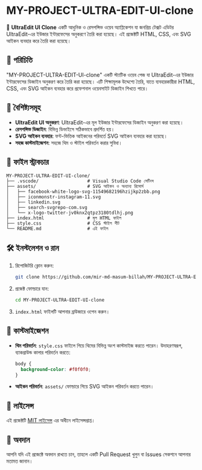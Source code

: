 # MY-PROJECT-ULTRA-EDIT-UI-clone

🎨 **UltraEdit UI Clone** একটি আধুনিক ও রেসপন্সিভ ওয়েব অ্যাপ্লিকেশন যা জনপ্রিয় টেক্সট এডিটর UltraEdit-এর ইউজার ইন্টারফেসের অনুকরণে তৈরি করা হয়েছে। এই প্রজেক্টটি HTML, CSS, এবং SVG আইকন ব্যবহার করে তৈরি করা হয়েছে।

## 📌 পরিচিতি

"MY-PROJECT-ULTRA-EDIT-UI-clone" একটি স্ট্যাটিক ওয়েব পেজ যা UltraEdit-এর ইউজার ইন্টারফেসের ডিজাইন অনুকরণ করে তৈরি করা হয়েছে। এটি শিক্ষামূলক উদ্দেশ্যে তৈরি, যাতে ব্যবহারকারীরা HTML, CSS, এবং SVG আইকন ব্যবহার করে প্রফেশনাল ওয়েবসাইট ডিজাইন শিখতে পারে।

## 🚀 বৈশিষ্ট্যসমূহ

- **UltraEdit UI অনুকরণ**: UltraEdit-এর মূল ইউজার ইন্টারফেসের ডিজাইন অনুকরণ করা হয়েছে।
- **রেসপন্সিভ ডিজাইন**: বিভিন্ন ডিভাইসে সঠিকভাবে প্রদর্শিত হয়।
- **SVG আইকন ব্যবহার**: ফন্ট-ভিত্তিক আইকনের পরিবর্তে SVG আইকন ব্যবহার করা হয়েছে।
- **সহজ কাস্টমাইজেশন**: সহজে থিম ও স্টাইল পরিবর্তন করার সুবিধা।

## 📂 ফাইল স্ট্রাকচার

```
MY-PROJECT-ULTRA-EDIT-UI-clone/
├── .vscode/                  # Visual Studio Code সেটিংস
├── assets/                   # SVG আইকন ও অন্যান্য রিসোর্স
│   ├── facebook-white-logo-svg-11549682196hzijkp2zbb.png
│   ├── iconmonstr-instagram-11.svg
│   ├── linkedin.svg
│   ├── search-svgrepo-com.svg
│   └── x-logo-twitter-jv0knx2qtpz3180tdlhj.png
├── index.html                # মূল HTML ফাইল
├── style.css                 # CSS স্টাইল শীট
└── README.md                 # এই ফাইল
```

## 🛠️ ইনস্টলেশন ও রান

1. রিপোজিটরি ক্লোন করুন:

   ```bash
   git clone https://github.com/mir-md-masum-billah/MY-PROJECT-ULTRA-EDIT-UI-clone.git
   ```

2. প্রজেক্ট ফোল্ডারে যান:

   ```bash
   cd MY-PROJECT-ULTRA-EDIT-UI-clone
   ```

3. `index.html` ফাইলটি আপনার ব্রাউজারে ওপেন করুন।

## 🎨 কাস্টমাইজেশন

- **থিম পরিবর্তন**: `style.css` ফাইলে গিয়ে থিমের বিভিন্ন অংশ কাস্টমাইজ করতে পারেন। উদাহরণস্বরূপ, ব্যাকগ্রাউন্ড কালার পরিবর্তন করতে:

  ```css
  body {
    background-color: #f0f0f0;
  }
  ```

- **আইকন পরিবর্তন**: `assets/` ফোল্ডারে গিয়ে SVG আইকন পরিবর্তন করতে পারেন।

## 📄 লাইসেন্স

এই প্রজেক্টটি [MIT লাইসেন্স](https://opensource.org/licenses/MIT) এর অধীনে লাইসেন্সপ্রাপ্ত।

## 📢 অবদান

আপনি যদি এই প্রজেক্টে অবদান রাখতে চান, তাহলে একটি Pull Request খুলুন বা Issues সেকশনে আপনার মতামত জানান।
